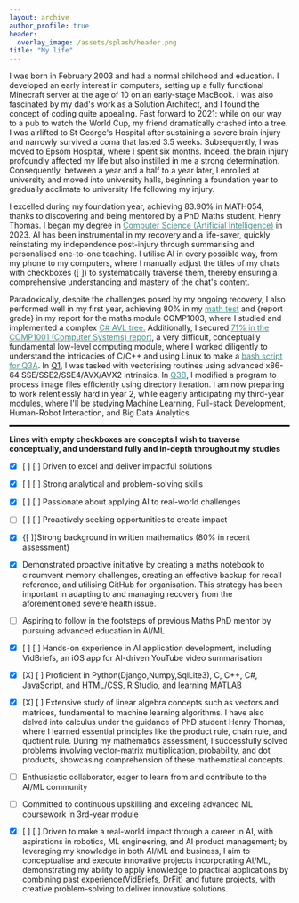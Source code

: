 ```yaml
---
layout: archive
author_profile: true
header:
  overlay_image: /assets/splash/header.png
title: "My life"
---
```



I was born in February 2003 and had a normal childhood and education. I developed an early interest in computers, setting up a fully functional Minecraft server at the age of 10 on an early-stage MacBook. I was also fascinated by my dad's work as a Solution Architect, and I found the concept of coding quite appealing. Fast forward to 2021: while on our way to a pub to watch the World Cup, my friend dramatically crashed into a tree. I was airlifted to St George's Hospital after sustaining a severe brain injury and narrowly survived a coma that lasted 3.5 weeks. Subsequently, I was moved to Epsom Hospital, where I spent six months.
Indeed, the brain injury profoundly affected my life but also instilled in me a strong determination. Consequently, between a year and a half to a year later, I enrolled at university and moved into university halls, beginning a foundation year to gradually acclimate to university life following my injury.

I excelled during my foundation year, achieving 83.90% in MATH054, thanks to discovering and being mentored by a PhD Maths student, Henry Thomas. I began my degree in <a href="https://alfie-ns.github.io/BSc_Computer_Science.pdf" target="_blank" style="color: #448c88">Computer Science (Artificial Intelligence)</a> in 2023. AI has been instrumental in my recovery and a life-saver,  quickly reinstating my independence post-injury through summarising and personalised one-to-one teaching. I utilise AI in every possible way, from my phone to my computers, where I manually adjust the titles of my chats with checkboxes ([ ]) to systematically traverse them, thereby ensuring a comprehensive understanding and mastery of the chat's content.

Paradoxically, despite the challenges posed by my ongoing recovery, I also performed well in my first year, achieving 80% in my <a href="{{ site.baseurl }}/1003-test" target="_blank" style="color: #448c88;">math test</a> and {report grade} in my report for the maths module COMP1003, where I studied and implemented a complex <a href="https://github.com/alfie-ns/1003-CW" target="_blank" style="color: #448c88;">C# AVL tree.</a> Additionally, I secured <a href="{{ site.baseurl }}/1001-cw" target="_blank" style="color: #448c88;">71% in the COMP1001 (Computer Systems) report</a>, a very difficult, conceptually fundamental low-level computing module, where I worked diligently to understand the intricacies of C/C++ and using Linux to make a <a href="https://github.com/alfie-ns/1001-CW/blob/main/q3/q3/q3a.sh" target="_blank" style="color: #448c88;">bash script for Q3A</a>. In <a href="https://github.com/alfie-ns/1001-CW/tree/main/q1/CW-2">Q1</a>, I was tasked with vectorising routines using advanced x86-64 SSE/SSE2/SSE4/AVX/AVX2 intrinsics. In <a href="https://github.com/alfie-ns/1001-CW/blob/main/q3/q3/q3b.cpp" target="_blank" style="color: #448c88;">Q3B</a>, I modified a program to process image files efficiently using directory iteration. I am now preparing to work relentlessly hard in year 2, while eagerly anticipating my third-year modules, where I'll be studying Machine Learning, Full-stack Development, Human-Robot Interaction, and Big Data Analytics.

<hr>
<!-- Styling for the horizontal line^ -->
<style>
hr {
    border: none;
    border-top: 2px solid black; 
    width: 100%;  
}
</style>

  <b>Lines with empty checkboxes are concepts I wish to traverse conceptually, and understand fully and in-depth throughout my studies</b>

  

  - [X] [ ] [ ] Driven to excel and deliver impactful solutions

  - [X] [ ] [ ] Strong analytical and problem-solving skills

  - [X] [ ] [ ] Passionate about applying AI to real-world challenges

  - [ ] [  ] [ ] Proactively seeking opportunities to create impact

  - [X] {[ ]}Strong background in written mathematics (80% in recent assessment)

  - [X] Demonstrated proactive initiative by creating a maths notebook to circumvent memory challenges, creating an effective backup for recall reference, and utilising GitHub for organisation. This strategy has been important in adapting to and managing recovery from the aforementioned severe health issue.

  - [ ] Aspiring to follow in the footsteps of previous Maths PhD mentor by pursuing advanced education in AI/ML

  - [X] [ ] [ ] Hands-on experience in AI application development, including VidBriefs, an iOS app for AI-driven YouTube video summarisation

  - [X] [X] [ ] Proficient in Python(Django,Numpy,SqlLite3), C, C++, C#, JavaScript, and HTML/CSS, R Studio, and learning MATLAB

  - [X] [X] [ ] Extensive study of linear algebra concepts such as vectors and matrices, fundamental to machine learning algorithms. I have also delved into calculus under the guidance of PhD student Henry Thomas, where I learned essential principles like the product rule, chain rule, and quotient rule. During my mathematics assessment, I successfully solved problems involving vector-matrix multiplication, probability, and dot products, showcasing comprehension of these mathematical concepts.

  - [ ] Enthusiastic collaborator, eager to learn from and contribute to the AI/ML community

  - [ ] Committed to continuous upskilling and exceling advanced ML coursework in 3rd-year module 

  - [X] [ ] [ ] Driven to make a real-world impact through a career in AI, with aspirations in robotics, ML engineering, and AI product management; by leveraging my knowledge in both AI/ML and business, I aim to conceptualise and execute innovative projects incorporating AI/ML, demonstrating my ability to apply knowledge to practical applications by combining past experience(VidBriefs, DrFit) and future projects, with creative problem-solving to deliver innovative solutions.
  


  